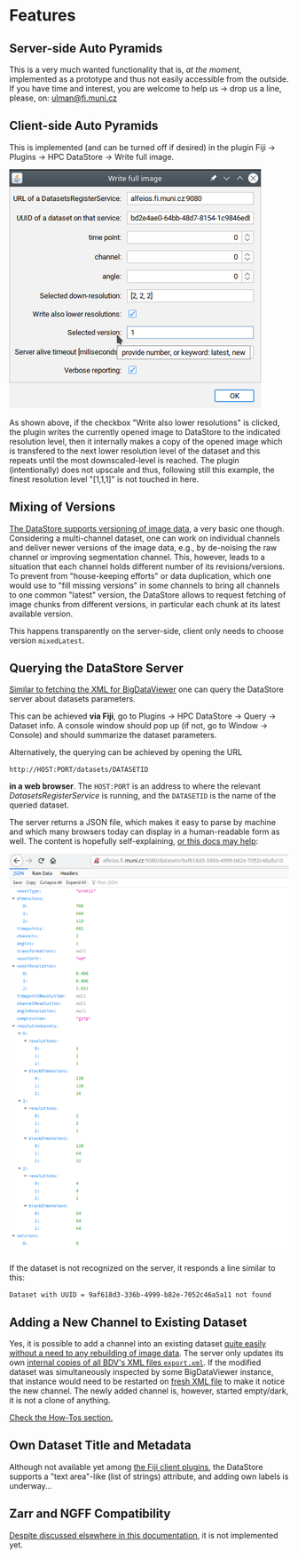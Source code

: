 # Features

## Server-side Auto Pyramids
This is a very much wanted functionality that is, *at the moment*, implemented as a prototype
and thus not easily accessible from the outside. If you have time and interest, you are welcome to
help us -> drop us a line, please, on: ulman@fi.muni.cz

## Client-side Auto Pyramids
This is implemented (and can be turned off if desired) in the plugin Fiji -> Plugins -> HPC DataStore -> Write full image.

![write_full_image_plugin](doc/imgs/plugin-write-full-image.png)

As shown above, if the checkbox "Write also lower resolutions" is clicked, the plugin writes the currently opened
image to DataStore to the indicated resolution level, then it internally makes a copy of the opened image which is transfered
to the next lower resolution level of the dataset and this repeats until the most downscaled-level is reached. The plugin
(intentionally) does not upscale and thus, following still this example, the finest resolution level "[1,1,1]" is not touched in here.

## Mixing of Versions
[The DataStore supports versioning of image data](DESCRIPTION.md#versions-of-data), a very basic one though.
Considering a multi-channel dataset, one can work on individual channels and deliver newer versions
of the image data, e.g., by de-noising the raw channel or improving segmentation channel. This, however,
leads to a situation that each channel holds different number of its revisions/versions. To prevent from
"house-keeping efforts" or data duplication, which one would use to "fill missing versions" in some channels
to bring all channels to one common "latest" version, the DataStore allows to request fetching of image chunks
from different versions, in particular each chunk at its latest available version.

This happens transparently on the server-side, client only needs to choose version `mixedLatest`.

## Querying the DataStore Server
[Similar to fetching the XML for BigDataViewer](APPLICATIONS.md#bdv-opens-tailored-xml)
one can query the DataStore server about datasets parameters.

This can be achieved **via Fiji**, go to Plugins -> HPC DataStore -> Query -> Dataset info.
A console window should pop up (if not, go to Window -> Console) and should summarize the dataset parameters.

Alternatively, the querying can be achieved by opening the URL

```
http://HOST:PORT/datasets/DATASETID
```

**in a web browser**. The `HOST:PORT` is an address to where the relevant *DatasetsRegisterService* is running,
and the `DATASETID` is the name of the queried dataset.

The server returns a JSON file, which makes it easy to parse by machine and which many browsers
today can display in a human-readable form as well. The content is hopefully self-explaining,
[or this docs may help](https://docs.google.com/document/d/1ZeLc83dyNE9USBuvSCLEVGK-zQzUKFb7VGhOlVIRBvU/edit):

![Example of a dataset JSON description](imgs/example_of_dataset_json.png)

If the dataset is not recognized on the server, it responds a line similar to this:

```
Dataset with UUID = 9af618d3-336b-4999-b82e-7052c46a5a11 not found
```

## Adding a New Channel to Existing Dataset
Yes, it is possible to add a channel into an existing dataset [quite easily without a need to any rebuilding of
image data](HISTORY.md). The server only updates its own [internal copies of all BDV's XML files `export.xml`](DESCRIPTION.md#the-bdv-dialect).
If the modified dataset was simultaneously inspected by some BigDataViewer instance, that instance would need to
be restarted on [fresh XML file](APPLICATIONS.md#bdv-opens-tailored-xml) to make it notice the new channel.
The newly added channel is, however, started empty/dark, it is not a clone of anything.

[Check the How-Tos section.](HOWTO.md#adding-a-new-channel)

## Own Dataset Title and Metadata
Although not available yet among [the Fiji client plugins](https://github.com/fiji-hpc/hpc-datastore-fiji),
the DataStore supports a "text area"-like (list of strings) attribute, and adding own labels
is underway...

## Zarr and NGFF Compatibility
[Despite discussed elsewhere in this documentation](DESCRIPTION.md#n5-zarr-and-ngff), it is not implemented yet.
